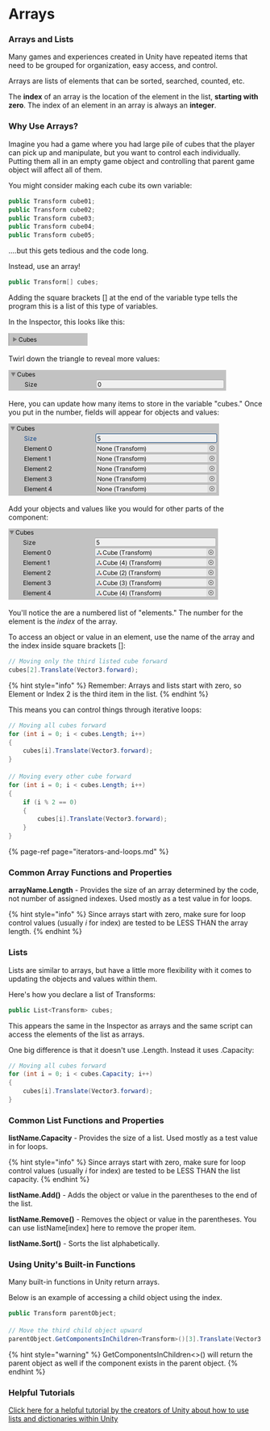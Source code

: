 # Arrays

### Arrays and Lists

Many games and experiences created in Unity have repeated items that need to be grouped for organization, easy access, and control.

Arrays are lists of elements that can be sorted, searched, counted, etc.

The **index** of an array is the location of the element in the list, **starting with zero**. The index of an element in an array is always an **integer**.

### Why Use Arrays?

Imagine you had a game where you had large pile of cubes that the player can pick up and manipulate, but you want to control each individually. Putting them all in an empty game object and controlling that parent game object will affect all of them.

You might consider making each cube its own variable:

```csharp
public Transform cube01;
public Transform cube02;
public Transform cube03;
public Transform cube04;
public Transform cube05;
```

....but this gets tedious and the code long.

Instead, use an array!

```csharp
public Transform[] cubes;
```

Adding the square brackets \[\] at the end of the variable type tells the program this is a list of this type of variables.

In the Inspector, this looks like this:

![](../.gitbook/assets/image%20%28150%29.png)

Twirl down the triangle to reveal more values:

![](../.gitbook/assets/image%20%2846%29.png)

Here, you can update how many items to store in the variable "cubes." Once you put in the number, fields will appear for objects and values:

![](../.gitbook/assets/image%20%2874%29.png)

Add your objects and values like you would for other parts of the component:

![](../.gitbook/assets/image%20%28113%29.png)

You'll notice the are a numbered list of "elements." The number for the element is the _index_ of the array.

To access an object or value in an element, use the name of the array and the index inside square brackets \[\]:

```csharp
// Moving only the third listed cube forward
cubes[2].Translate(Vector3.forward);
```

{% hint style="info" %}
Remember: Arrays and lists start with zero, so Element or Index 2 is the third item in the list.
{% endhint %}

This means you can control things through iterative loops:

```csharp
// Moving all cubes forward
for (int i = 0; i < cubes.Length; i++)
{
    cubes[i].Translate(Vector3.forward);
}

// Moving every other cube forward
for (int i = 0; i < cubes.Length; i++)
{
    if (i % 2 == 0)
    {
        cubes[i].Translate(Vector3.forward);
    }
}
```

{% page-ref page="iterators-and-loops.md" %}

### Common Array Functions and Properties

**arrayName.Length** - Provides the size of an array determined by the code, not number of assigned indexes. Used mostly as a test value in for loops.

{% hint style="info" %}
Since arrays start with zero, make sure for loop control values \(usually _i_ for index\) are tested to be LESS THAN the array length.
{% endhint %}

### **Lists**

Lists are similar to arrays, but have a little more flexibility with it comes to updating the objects and values within them.

Here's how you declare a list of Transforms:

```csharp
public List<Transform> cubes;
```

This appears the same in the Inspector as arrays and the same script can access the elements of the list as arrays.

One big difference is that it doesn't use .Length. Instead it uses .Capacity:

```csharp
// Moving all cubes forward
for (int i = 0; i < cubes.Capacity; i++)
{
    cubes[i].Translate(Vector3.forward);
}
```

### Common List Functions and Properties

**listName.Capacity** - Provides the size of a list. Used mostly as a test value in for loops.

{% hint style="info" %}
Since arrays start with zero, make sure for loop control values \(usually _i_ for index\) are tested to be LESS THAN the list capacity.
{% endhint %}

**listName.Add\(\)** - Adds the object or value in the parentheses to the end of the list.

**listName.Remove\(\)** - Removes the object or value in the parentheses. You can use listName\[index\] here to remove the proper item.

**listName.Sort\(\)** - Sorts the list alphabetically.

### Using Unity's Built-in Functions

Many built-in functions in Unity return arrays.

Below is an example of accessing a child object using the index.

```csharp
public Transform parentObject;

// Move the third child object upward
parentObject.GetComponentsInChildren<Transform>()[3].Translate(Vector3.up);
```

{% hint style="warning" %}
GetComponentsInChildren&lt;&gt;\(\) will return the parent object as well if the component exists in the parent object.
{% endhint %}

### Helpful Tutorials

[Click here for a helpful tutorial by the creators of Unity about how to use lists and dictionaries within Unity](https://learn.unity.com/tutorial/lists-and-dictionaries#)




